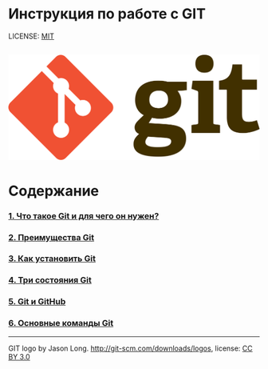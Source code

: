 # Инструкция по работе с GIT

LICENSE: [MIT](./license.md)



![git-logo](./assets/git-logo.png)
---


# Содержание

### [1. Что такое Git и для чего он нужен?](./draft/whatisgit.md)
### [2. Преимущества Git](./draft/gitadvantages.md)
### [3. Как установить Git](./draft/installgit.md)
### [4. Три состояния Git](./draft/gitcondition.md)
### [5. Git и GitHub](./draft/github.md)
### [6. Oсновные команды Git](./draft/gitcommands/gitadd.md)
---


GIT logo by Jason Long. http://git-scm.com/downloads/logos, license: [CC BY 3.0](https://creativecommons.org/licenses/by/3.0/)
